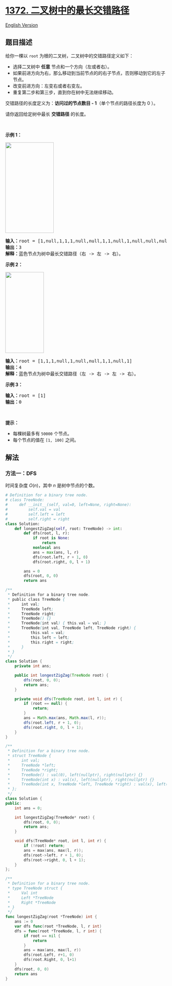 # [1372. 二叉树中的最长交错路径](https://leetcode.cn/problems/longest-zigzag-path-in-a-binary-tree)

[English Version](/solution/1300-1399/1372.Longest%20ZigZag%20Path%20in%20a%20Binary%20Tree/README_EN.md)

## 题目描述

<!-- 这里写题目描述 -->

<p>给你一棵以&nbsp;<code>root</code>&nbsp;为根的二叉树，二叉树中的交错路径定义如下：</p>

<ul>
	<li>选择二叉树中 <strong>任意</strong>&nbsp;节点和一个方向（左或者右）。</li>
	<li>如果前进方向为右，那么移动到当前节点的的右子节点，否则移动到它的左子节点。</li>
	<li>改变前进方向：左变右或者右变左。</li>
	<li>重复第二步和第三步，直到你在树中无法继续移动。</li>
</ul>

<p>交错路径的长度定义为：<strong>访问过的节点数目 - 1</strong>（单个节点的路径长度为 0 ）。</p>

<p>请你返回给定树中最长 <strong>交错路径</strong>&nbsp;的长度。</p>

<p>&nbsp;</p>

<p><strong>示例 1：</strong></p>

<p><strong><img alt="" src="https://fastly.jsdelivr.net/gh/doocs/leetcode@main/solution/1300-1399/1372.Longest%20ZigZag%20Path%20in%20a%20Binary%20Tree/images/sample_1_1702.png" style="height: 283px; width: 151px;"></strong></p>

<pre><strong>输入：</strong>root = [1,null,1,1,1,null,null,1,1,null,1,null,null,null,1,null,1]
<strong>输出：</strong>3
<strong>解释：</strong>蓝色节点为树中最长交错路径（右 -&gt; 左 -&gt; 右）。
</pre>

<p><strong>示例 2：</strong></p>

<p><strong><img alt="" src="https://fastly.jsdelivr.net/gh/doocs/leetcode@main/solution/1300-1399/1372.Longest%20ZigZag%20Path%20in%20a%20Binary%20Tree/images/sample_2_1702.png" style="height: 253px; width: 120px;"></strong></p>

<pre><strong>输入：</strong>root = [1,1,1,null,1,null,null,1,1,null,1]
<strong>输出：</strong>4
<strong>解释：</strong>蓝色节点为树中最长交错路径（左 -&gt; 右 -&gt; 左 -&gt; 右）。
</pre>

<p><strong>示例 3：</strong></p>

<pre><strong>输入：</strong>root = [1]
<strong>输出：</strong>0
</pre>

<p>&nbsp;</p>

<p><strong>提示：</strong></p>

<ul>
	<li>每棵树最多有&nbsp;<code>50000</code>&nbsp;个节点。</li>
	<li>每个节点的值在&nbsp;<code>[1, 100]</code> 之间。</li>
</ul>

## 解法

### 方法一：DFS

时间复杂度 $O(n)$，其中 $n$ 是树中节点的个数。

<!-- tabs:start -->

```python
# Definition for a binary tree node.
# class TreeNode:
#     def __init__(self, val=0, left=None, right=None):
#         self.val = val
#         self.left = left
#         self.right = right
class Solution:
    def longestZigZag(self, root: TreeNode) -> int:
        def dfs(root, l, r):
            if root is None:
                return
            nonlocal ans
            ans = max(ans, l, r)
            dfs(root.left, r + 1, 0)
            dfs(root.right, 0, l + 1)

        ans = 0
        dfs(root, 0, 0)
        return ans
```

```java
/**
 * Definition for a binary tree node.
 * public class TreeNode {
 *     int val;
 *     TreeNode left;
 *     TreeNode right;
 *     TreeNode() {}
 *     TreeNode(int val) { this.val = val; }
 *     TreeNode(int val, TreeNode left, TreeNode right) {
 *         this.val = val;
 *         this.left = left;
 *         this.right = right;
 *     }
 * }
 */
class Solution {
    private int ans;

    public int longestZigZag(TreeNode root) {
        dfs(root, 0, 0);
        return ans;
    }

    private void dfs(TreeNode root, int l, int r) {
        if (root == null) {
            return;
        }
        ans = Math.max(ans, Math.max(l, r));
        dfs(root.left, r + 1, 0);
        dfs(root.right, 0, l + 1);
    }
}
```

```cpp
/**
 * Definition for a binary tree node.
 * struct TreeNode {
 *     int val;
 *     TreeNode *left;
 *     TreeNode *right;
 *     TreeNode() : val(0), left(nullptr), right(nullptr) {}
 *     TreeNode(int x) : val(x), left(nullptr), right(nullptr) {}
 *     TreeNode(int x, TreeNode *left, TreeNode *right) : val(x), left(left), right(right) {}
 * };
 */
class Solution {
public:
    int ans = 0;

    int longestZigZag(TreeNode* root) {
        dfs(root, 0, 0);
        return ans;
    }

    void dfs(TreeNode* root, int l, int r) {
        if (!root) return;
        ans = max(ans, max(l, r));
        dfs(root->left, r + 1, 0);
        dfs(root->right, 0, l + 1);
    }
};
```

```go
/**
 * Definition for a binary tree node.
 * type TreeNode struct {
 *     Val int
 *     Left *TreeNode
 *     Right *TreeNode
 * }
 */
func longestZigZag(root *TreeNode) int {
	ans := 0
	var dfs func(root *TreeNode, l, r int)
	dfs = func(root *TreeNode, l, r int) {
		if root == nil {
			return
		}
		ans = max(ans, max(l, r))
		dfs(root.Left, r+1, 0)
		dfs(root.Right, 0, l+1)
	}
	dfs(root, 0, 0)
	return ans
}
```

<!-- tabs:end -->

<!-- end -->
